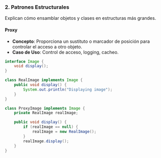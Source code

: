 ### 2. Patrones Estructurales
Explican cómo ensamblar objetos y clases en estructuras más grandes.

#### Proxy
- **Concepto**: Proporciona un sustituto o marcador de posición para controlar el acceso a otro objeto.
- **Caso de Uso**: Control de acceso, logging, cacheo.
```java
interface Image {
    void display();
}

class RealImage implements Image {
    public void display() {
        System.out.println("Displaying image");
    }
}

class ProxyImage implements Image {
    private RealImage realImage;

    public void display() {
        if (realImage == null) {
            realImage = new RealImage();
        }
        realImage.display();
    }
}
```

